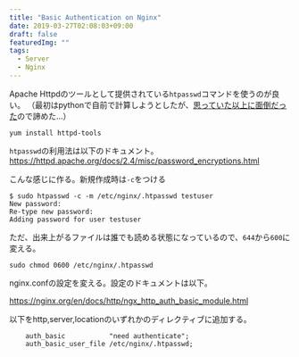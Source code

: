 ```yaml
---
title: "Basic Authentication on Nginx"
date: 2019-03-27T02:08:03+09:00
draft: false
featuredImg: ""
tags: 
  - Server
  - Nginx
---
```



Apache Httpdのツールとして提供されている`htpasswd`コマンドを使うのが良い。
（最初はpythonで自前で計算しようとしたが、[思っていた以上に面倒だった](https://svn.apache.org/viewvc/apr/apr/trunk/crypto/)ので諦めた...）

```
yum install httpd-tools
```

`htpasswd`の利用法は以下のドキュメント。
https://httpd.apache.org/docs/2.4/misc/password_encryptions.html


こんな感じに作る。新規作成時は`-c`をつける

```
$ sudo htpasswd -c -m /etc/nginx/.htpasswd testuser
New password:
Re-type new password:
Adding password for user testuser
```

ただ、出来上がるファイルは誰でも読める状態になっているので、`644`から`600`に変える。

```
sudo chmod 0600 /etc/nginx/.htpasswd
```


nginx.confの設定を変える。設定のドキュメントは以下。

https://nginx.org/en/docs/http/ngx_http_auth_basic_module.html

以下をhttp,server,locationのいずれかのディレクティブに追加する。


```
    auth_basic           "need authenticate";
    auth_basic_user_file /etc/nginx/.htpasswd;
```
